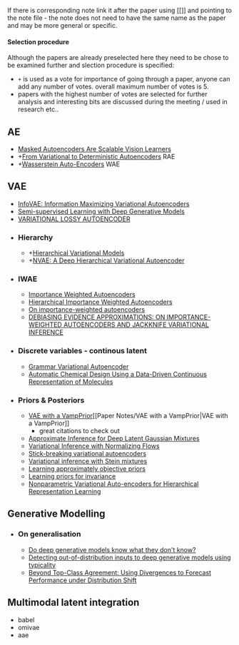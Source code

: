 If there is corresponding note link it after the paper using [[]] and pointing to the note file - the note does not need to have the same name as the paper and may be more general or specific.

#### Selection procedure
Although the papers are already preselected  here they need to be chose to be examined further and slection procedure is specified:
- `+` is used as a vote for importance of going through a paper, anyone can add any number of votes. overall maximum number of votes is 5.
- papers with the highest number of votes are selected for further analysis and interesting bits are discussed during the meeting / used in research etc..
## AE
- [Masked Autoencoders Are Scalable Vision Learners](https://arxiv.org/abs/2111.06377)
- +[From Variational to Deterministic Autoencoders](https://arxiv.org/abs/1903.12436) RAE
- +[Wasserstein Auto-Encoders](https://arxiv.org/abs/1711.01558) WAE
## VAE
- [InfoVAE: Information Maximizing Variational Autoencoders](https://arxiv.org/abs/1706.02262)
- [Semi-supervised Learning with Deep Generative Models](https://arxiv.org/pdf/1406.5298)
- [VARIATIONAL LOSSY AUTOENCODER](https://arxiv.org/pdf/1611.02731)
- ### Hierarchy
	- +[Hierarchical Variational Models](https://arxiv.org/pdf/1511.02386)
	- +[NVAE: A Deep Hierarchical Variational Autoencoder](https://proceedings.neurips.cc/paper/2020/file/e3b21256183cf7c2c7a66be163579d37-Paper.pdf)
- ### IWAE
	- [Importance Weighted Autoencoders](https://arxiv.org/pdf/1509.00519)
	- [Hierarchical Importance Weighted Autoencoders](http://proceedings.mlr.press/v97/huang19d/huang19d.pdf)
	- [On importance-weighted autoencoders](https://arxiv.org/abs/1907.10477)
	- [DEBIASING EVIDENCE APPROXIMATIONS: ON IMPORTANCE-WEIGHTED AUTOENCODERS AND JACKKNIFE VARIATIONAL INFERENCE](https://www.microsoft.com/en-us/research/uploads/prod/2018/04/On-Importance-weighted-Autoencoders-and-Jackknife-Variational-Inference.pdf)
- ### Discrete variables - continous latent
	- [Grammar Variational Autoencoder](https://arxiv.org/abs/1703.01925)
	- [Automatic Chemical Design Using a Data-Driven Continuous Representation of Molecules](https://arxiv.org/abs/1610.02415)
- ### Priors & Posteriors
	- [VAE with a VampPrior](https://proceedings.mlr.press/v84/tomczak18a/tomczak18a.pdf)[[Paper Notes/VAE with a VampPrior|VAE with a VampPrior]]
		- great citations to check out
	- [Approximate Inference for Deep Latent Gaussian Mixtures](http://bayesiandeeplearning.org/2016/papers/BDL_20.pdf)
	- [Variational Inference with Normalizing Flows](https://proceedings.mlr.press/v37/rezende15.html)
	- [Stick-breaking variational autoencoders](https://arxiv.org/abs/1605.06197)
	- [Variational inference with Stein mixtures](https://approximateinference.org/2017/accepted/NalisnickSmyth2017.pdf)
	- [Learning approximately objective priors](https://arxiv.org/abs/1704.01168)
	- [Learning priors for invariance](http://proceedings.mlr.press/v84/nalisnick18a.html)
	- [Nonparametric Variational Auto-encoders for Hierarchical Representation Learning](https://arxiv.org/abs/1703.07027)
## Generative Modelling
- ### On generalisation
	- [Do deep generative models know what they don't know?](https://scholar.google.com/citations?view_op=view_citation&hl=en&user=cb1ZN7AAAAAJ&citation_for_view=cb1ZN7AAAAAJ:8k81kl-MbHgC)
	- [Detecting out-of-distribution inputs to deep generative models using typicality](https://arxiv.org/abs/1906.02994)
	- [Beyond Top-Class Agreement: Using Divergences to Forecast Performance under Distribution Shift](https://arxiv.org/abs/2312.08033)

## Multimodal latent integration
- babel
- omivae
- aae